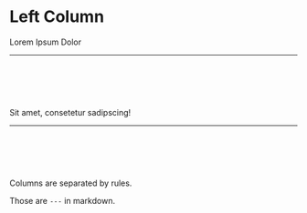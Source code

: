 Left Column
===========

Lorem Ipsum Dolor


---


&nbsp;
======

Sit amet, consetetur sadipscing!


---


&nbsp;
======

Columns are separated by rules.

Those are `---` in markdown.